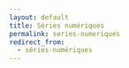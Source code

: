 ```yaml
---
layout: default
title: Séries numériques
permalink: series-numeriques 
redirect_from:
  - séries-numériques
---
```

